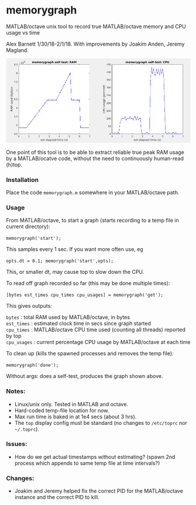 # memorygraph
MATLAB/octave unix tool to record true MATLAB/octave memory and CPU usage vs time

Alex Barnett 1/30/18-2/1/18. With improvements by Joakim Anden, Jeremy Magland.

<img src="selftest.png" width="800"/>

One point of this tool is to be able to extract reliable
true peak RAM usage by
a MATLAB/ocatve code, without the need to continuously human-read (h)top.

### Installation

Place the code `memorygraph.m` somewhere in your MATLAB/octave path.

### Usage

From MATLAB/octave,
to start a graph (starts recording to a temp file in current directory):

`memorygraph('start');`

This samples every 1 sec. If you want more often use, eg

`opts.dt = 0.1; memorygraph('start',opts);`

This, or smaller dt, may cause top to slow down the CPU.

To read off graph recorded so far (this may be done multiple times):

`[bytes est_times cpu_times cpu_usages] = memorygraph('get');`

This gives outputs:

  `bytes` : total RAM used by MATLAB/octave, in bytes  
  `est_times` : estimated clock time in secs since graph started  
  `cpu_times` : MATLAB/octave CPU time used (counting all threads) reported by top  
  `cpu_usages` : current percentage CPU usage by MATLAB/octave at each time  

To clean up (kills the spawned processes and removes the temp file):

`memorygraph('done');`

Without args: does a self-test, produces the graph shown above.

### Notes:

- Linux/unix only. Tested in MATLAB and octave.  
- Hard-coded temp-file location for now.  
- Max run time is baked in at 1e4 secs (about 3 hrs).  
- The `top` display config must be standard (no changes to `/etc/toprc` nor `~/.toprc`).  

### Issues:

- How do we get actual timestamps without estimating? (spawn 2nd process which appends to same temp file at time intervals?)  

### Changes:

- Joakim and Jeremy helped fix the correct PID for the MATLAB/octave instance
and the correct PID to kill.